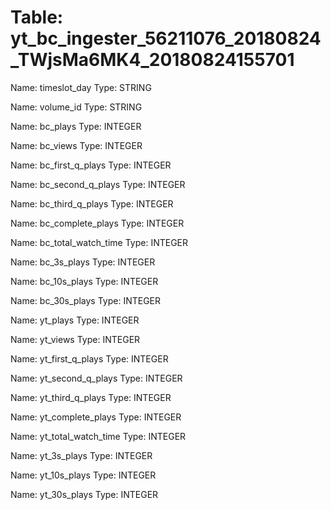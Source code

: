 Table: yt_bc_ingester_56211076_20180824_TWjsMa6MK4_20180824155701
=================================================================

Name: timeslot_day
Type: STRING

Name: volume_id
Type: STRING

Name: bc_plays
Type: INTEGER

Name: bc_views
Type: INTEGER

Name: bc_first_q_plays
Type: INTEGER

Name: bc_second_q_plays
Type: INTEGER

Name: bc_third_q_plays
Type: INTEGER

Name: bc_complete_plays
Type: INTEGER

Name: bc_total_watch_time
Type: INTEGER

Name: bc_3s_plays
Type: INTEGER

Name: bc_10s_plays
Type: INTEGER

Name: bc_30s_plays
Type: INTEGER

Name: yt_plays
Type: INTEGER

Name: yt_views
Type: INTEGER

Name: yt_first_q_plays
Type: INTEGER

Name: yt_second_q_plays
Type: INTEGER

Name: yt_third_q_plays
Type: INTEGER

Name: yt_complete_plays
Type: INTEGER

Name: yt_total_watch_time
Type: INTEGER

Name: yt_3s_plays
Type: INTEGER

Name: yt_10s_plays
Type: INTEGER

Name: yt_30s_plays
Type: INTEGER

